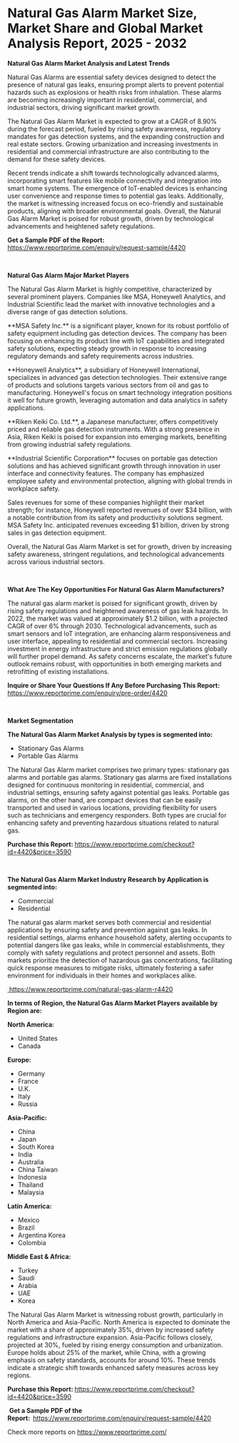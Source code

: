 <p><h1>Natural Gas Alarm Market Size, Market Share and Global Market Analysis Report, 2025 - 2032</h1></p><p><strong>Natural Gas Alarm Market Analysis and Latest Trends</strong></p>
<p><p>Natural Gas Alarms are essential safety devices designed to detect the presence of natural gas leaks, ensuring prompt alerts to prevent potential hazards such as explosions or health risks from inhalation. These alarms are becoming increasingly important in residential, commercial, and industrial sectors, driving significant market growth.</p><p>The Natural Gas Alarm Market is expected to grow at a CAGR of 8.90% during the forecast period, fueled by rising safety awareness, regulatory mandates for gas detection systems, and the expanding construction and real estate sectors. Growing urbanization and increasing investments in residential and commercial infrastructure are also contributing to the demand for these safety devices.</p><p>Recent trends indicate a shift towards technologically advanced alarms, incorporating smart features like mobile connectivity and integration into smart home systems. The emergence of IoT-enabled devices is enhancing user convenience and response times to potential gas leaks. Additionally, the market is witnessing increased focus on eco-friendly and sustainable products, aligning with broader environmental goals. Overall, the Natural Gas Alarm Market is poised for robust growth, driven by technological advancements and heightened safety regulations.</p></p>
<p><strong>Get a Sample PDF of the Report:&nbsp;</strong> <a href="https://www.reportprime.com/enquiry/request-sample/4420?utm_campaign=3106&utm_medium=2&utm_source=Github&utm_content=ia&utm_term=19032025&utm_id=natural-gas-alarm">https://www.reportprime.com/enquiry/request-sample/4420</a></p>
<p>&nbsp;</p>
<p><strong>Natural Gas Alarm Major Market Players</strong></p>
<p><p>The Natural Gas Alarm Market is highly competitive, characterized by several prominent players. Companies like MSA, Honeywell Analytics, and Industrial Scientific lead the market with innovative technologies and a diverse range of gas detection solutions.</p><p>**MSA Safety Inc.** is a significant player, known for its robust portfolio of safety equipment including gas detection devices. The company has been focusing on enhancing its product line with IoT capabilities and integrated safety solutions, expecting steady growth in response to increasing regulatory demands and safety requirements across industries.</p><p>**Honeywell Analytics**, a subsidiary of Honeywell International, specializes in advanced gas detection technologies. Their extensive range of products and solutions targets various sectors from oil and gas to manufacturing. Honeywell's focus on smart technology integration positions it well for future growth, leveraging automation and data analytics in safety applications.</p><p>**Riken Keiki Co. Ltd.**, a Japanese manufacturer, offers competitively priced and reliable gas detection instruments. With a strong presence in Asia, Riken Keiki is poised for expansion into emerging markets, benefiting from growing industrial safety regulations.</p><p>**Industrial Scientific Corporation** focuses on portable gas detection solutions and has achieved significant growth through innovation in user interface and connectivity features. The company has emphasized employee safety and environmental protection, aligning with global trends in workplace safety.</p><p>Sales revenues for some of these companies highlight their market strength; for instance, Honeywell reported revenues of over $34 billion, with a notable contribution from its safety and productivity solutions segment. MSA Safety Inc. anticipated revenues exceeding $1 billion, driven by strong sales in gas detection equipment.</p><p>Overall, the Natural Gas Alarm Market is set for growth, driven by increasing safety awareness, stringent regulations, and technological advancements across various industrial sectors.</p></p>
<p>&nbsp;</p>
<p><strong>What Are The Key Opportunities For Natural Gas Alarm Manufacturers?</strong></p>
<p><p>The natural gas alarm market is poised for significant growth, driven by rising safety regulations and heightened awareness of gas leak hazards. In 2022, the market was valued at approximately $1.2 billion, with a projected CAGR of over 6% through 2030. Technological advancements, such as smart sensors and IoT integration, are enhancing alarm responsiveness and user interface, appealing to residential and commercial sectors. Increasing investment in energy infrastructure and strict emission regulations globally will further propel demand. As safety concerns escalate, the market's future outlook remains robust, with opportunities in both emerging markets and retrofitting of existing installations.</p></p>
<p><strong>Inquire or Share Your Questions If Any Before Purchasing This Report:</strong> <a href="https://www.reportprime.com/enquiry/pre-order/4420?utm_campaign=3106&utm_medium=2&utm_source=Github&utm_content=ia&utm_term=19032025&utm_id=natural-gas-alarm">https://www.reportprime.com/enquiry/pre-order/4420</a></p>
<p>&nbsp;</p>
<p><strong>Market Segmentation</strong></p>
<p><strong>The Natural Gas Alarm Market Analysis by types is segmented into:</strong></p>
<p><ul><li>Stationary Gas Alarms</li><li>Portable Gas Alarms</li></ul></p>
<p><p>The Natural Gas Alarm market comprises two primary types: stationary gas alarms and portable gas alarms. Stationary gas alarms are fixed installations designed for continuous monitoring in residential, commercial, and industrial settings, ensuring safety against potential gas leaks. Portable gas alarms, on the other hand, are compact devices that can be easily transported and used in various locations, providing flexibility for users such as technicians and emergency responders. Both types are crucial for enhancing safety and preventing hazardous situations related to natural gas.</p></p>
<p><strong>Purchase this Report:&nbsp;</strong><a href="https://www.reportprime.com/checkout?id=4420&price=3590&utm_campaign=3106&utm_medium=2&utm_source=Github&utm_content=ia&utm_term=19032025&utm_id=natural-gas-alarm">https://www.reportprime.com/checkout?id=4420&price=3590</a></p>
<p>&nbsp;</p>
<p><strong>The Natural Gas Alarm Market Industry Research by Application is segmented into:</strong></p>
<p><ul><li>Commercial</li><li>Residential</li></ul></p>
<p><p>The natural gas alarm market serves both commercial and residential applications by ensuring safety and prevention against gas leaks. In residential settings, alarms enhance household safety, alerting occupants to potential dangers like gas leaks, while in commercial establishments, they comply with safety regulations and protect personnel and assets. Both markets prioritize the detection of hazardous gas concentrations, facilitating quick response measures to mitigate risks, ultimately fostering a safer environment for individuals in their homes and workplaces alike.</p></p>
<p><a href="https://www.reportprime.com/natural-gas-alarm-r4420?utm_campaign=3106&utm_medium=2&utm_source=Github&utm_content=ia&utm_term=19032025&utm_id=natural-gas-alarm">&nbsp;https://www.reportprime.com/natural-gas-alarm-r4420</a></p>
<p><strong>In terms of Region, the Natural Gas Alarm Market Players available by Region are:</strong></p>
<p>
    <p> <strong> North America: </strong>
        <ul>
            <li>United States</li>
            <li>Canada</li>
        </ul>
        </p> 
    <p> <strong> Europe: </strong>
        <ul>
            <li>Germany</li>
            <li>France</li>
            <li>U.K.</li>
            <li>Italy</li>
            <li>Russia</li>
        </ul>
        </p> 
    <p> <strong> Asia-Pacific: </strong>
        <ul>
            <li>China</li>
            <li>Japan</li>
            <li>South Korea</li>
            <li>India</li>
            <li>Australia</li>
            <li>China Taiwan</li>
            <li>Indonesia</li>
            <li>Thailand</li>
            <li>Malaysia</li>
        </ul>
        </p> 
    <p> <strong> Latin America: </strong>
        <ul>
            <li>Mexico</li>
            <li>Brazil</li>
            <li>Argentina Korea</li>
            <li>Colombia</li>
        </ul>
        </p> 
    <p> <strong> Middle East & Africa: </strong>
        <ul>
            <li>Turkey</li>
            <li>Saudi</li>
            <li>Arabia</li>
            <li>UAE</li>
            <li>Korea</li>
        </ul>
    </p>
    </p>
<p><p>The Natural Gas Alarm Market is witnessing robust growth, particularly in North America and Asia-Pacific. North America is expected to dominate the market with a share of approximately 35%, driven by increased safety regulations and infrastructure expansion. Asia-Pacific follows closely, projected at 30%, fueled by rising energy consumption and urbanization. Europe holds about 25% of the market, while China, with a growing emphasis on safety standards, accounts for around 10%. These trends indicate a strategic shift towards enhanced safety measures across key regions.</p></p>
<p><strong>Purchase this Report: </strong><a href="https://www.reportprime.com/checkout?id=4420&price=3590&utm_campaign=3106&utm_medium=2&utm_source=Github&utm_content=ia&utm_term=19032025&utm_id=natural-gas-alarm">https://www.reportprime.com/checkout?id=4420&price=3590</a></p>
<p>&nbsp;<strong>Get a Sample PDF of the Report:&nbsp;&nbsp;</strong><a href="https://www.reportprime.com/enquiry/request-sample/4420?utm_campaign=3106&utm_medium=2&utm_source=Github&utm_content=ia&utm_term=19032025&utm_id=natural-gas-alarm">https://www.reportprime.com/enquiry/request-sample/4420</a></p>
<p><strong></strong></p>
<p>Check more reports on <a href="https://www.reportprime.com/?utm_campaign=3106&utm_medium=2&utm_source=Github&utm_content=ia&utm_term=19032025&utm_id=natural-gas-alarm">https://www.reportprime.com/</a></p>